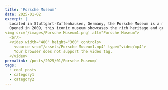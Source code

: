 ```yaml
---
title: 'Porsche Museum'
date: 2025-01-02
excerpt: |
  Located in Stuttgart-Zuffenhausen, Germany, the Porsche Museum is a must-visit destination for car enthusiasts and history buffs alike.
  Opened in 2009, this iconic museum showcases the rich heritage and groundbreaking innovations of one of the world’s most renowned automobile manufacturers.
<img src='/images/Porsche Museum1.png' alt="Porsche Museum">
  <br/> 
  <video width="480" height="360" controls>
    <source src="/assets/Porsche Museum1.mp4" type="video/mp4">
    Your browser does not support the video tag.
  </video>
permalink: /posts/2025/01/Porsche-Museum/
tags:
  - cool posts
  - category1
  - category2
---
```


